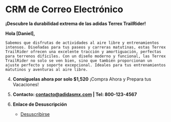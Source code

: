 # CRM de Correo Electrónico

**¡Descubre la durabilidad extrema de las adidas Terrex TrailRider!**
   

 **Hola [Daniel],**
   
    Sabemos que disfrutas de actividades al aire libre y entrenamientos intensos. Diseñadas para tus paseos y carreras matutinas, estas Terrex TrailRider ofrecen una excelente tracción y amortiguación, perfectas para terrenos difíciles. Con un diseño moderno y funcional, las Terrex TrailRider no solo se ven bien, sino que también proporcionan un ajuste perfecto y soporte excepcional. Ideales para tus entrenamientos matutinos y aventuras al aire libre.

4. **Consíguelas ahora por solo $1,520**
   ¡Compra Ahora y Prepara tus Vacaciones!

5. **Contacto: contacto@adidasmx.com | Tel: 800-123-4567**
   

6. **Enlace de Desuscripción**
   - [Desuscribirse](#)
